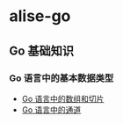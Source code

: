 # alise-go

## Go 基础知识
### Go 语言中的基本数据类型
- [Go 语言中的数组和切片](https://github.com/lidonggg/alise-go/blob/master/notes/Go%20语言中的数组和切片.md)
- [Go 语言中的通道](https://github.com/lidonggg/alise-go/blob/master/notes/Go%20语言中的通道.md)
